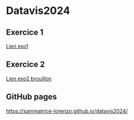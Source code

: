 # Datavis2024

## Exercice 1

[Lien exo1](https://sammatrice-lorenzo.github.io/datavis2024/exo1.html)

## Exercice 2

[Lien exo2 brouillon](https://sammatrice-lorenzo.github.io/datavis2024/brouillon.html)


## GitHub pages
https://sammatrice-lorenzo.github.io/datavis2024/
